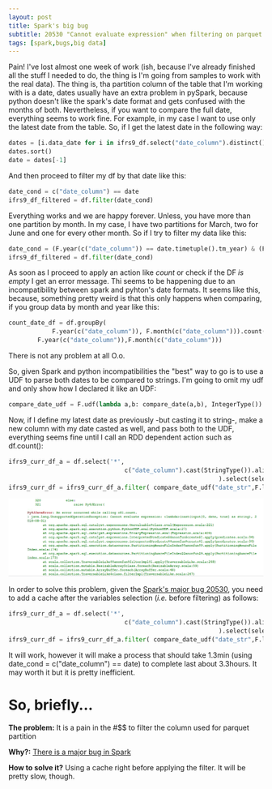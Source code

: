 ```yaml
---
layout: post
title: Spark's big bug
subtitle: 20530 "Cannot evaluate expression" when filtering on parquet partition column 
tags: [spark,bugs,big data]
---
```


Pain! I've lost almost one week of work (ish, because I've already finished all the stuff I needed to do, the thing is I'm going from samples to work with the real data).
The thing is, tha partition column of the table that I'm working with is a date, dates usually have an extra problem in pySpark,
because python doesn't like the spark's date format and gets confused with the months of both. Nevertheless, if you want to compare 
the full date, everything seems to work fine. For example, in my case I want to use only the latest date from the table. So, if I get 
the latest date in the following way:
```python
dates = [i.data_date for i in ifrs9_df.select("date_column").distinct().collect()]
dates.sort()
date = dates[-1]
```
And then proceed to filter my df by that date like this:
```python
date_cond = c("date_column") == date
ifrs9_df_filtered = df.filter(date_cond)
```
Everything works and we are happy forever. Unless, you have more than one partition by month. In my case, I have two partitions for March, 
two for June and one for every other month. So if I try to filter my data like this:
```python
date_cond = (F.year(c("date_column")) == date.timetuple().tm_year) & (F.month(c("date_column")) == date.month)
ifrs9_df_filtered = df.filter(date_cond)
```
As soon as I proceed to apply an action like *count* or check if the DF *is empty* I get an error message. Thi seems to be happening due to an incompatibility between spark and pyhton's date formats. It seems like this, because, something pretty weird is that this only happens when comparing, if you group data by month and year like this: 
```python
count_date_df = df.groupBy(
            F.year(c("date_column")), F.month(c("date_column"))).count().orderBy(
        F.year(c("date_column")),F.month(c("date_column")))
```
There is not any problem at all O.o.

So, given Spark and python incompatibilities the "best" way to go is to use a UDF to parse both dates to be compared to strings. I'm going to omit my udf and only show how I declared it like an UDF:
```python
compare_date_udf = F.udf(lambda a,b: compare_date(a,b), IntegerType())
```
Now, if I define my latest date as previously -but casting it to string-, make a new column with my date casted as well, and pass both to the UDF, everything seems fine until I call an RDD dependent action such as df.count():

```python
ifrs9_curr_df_a = df.select('*',
                                c("date_column").cast(StringType()).alias("date_str")
                                                          ).select(select_group)
ifrs9_curr_df = ifrs9_curr_df_a.filter( compare_date_udf("date_str",F.lit(date)) == 1)
```
![error](/img/error_without_cache.png)

In order to solve this problem, given the [Spark's major bug 20530](https://issues.apache.org/jira/browse/SPARK-20530), you need to add a cache after the variables selection (*i.e.* before filtering) as follows: 
```python
ifrs9_curr_df_a = df.select('*',
                                c("date_column").cast(StringType()).alias("date_str")
                                                          ).select(select_group).cahe()
ifrs9_curr_df = ifrs9_curr_df_a.filter( compare_date_udf("date_str",F.lit(date)) == 1)
```
It will work, however it will make a process that should take 1.3min (using date_cond = c("date_column") == date) to complete last about 3.3hours. It may worth it but it is pretty inefficient.

# So, briefly...

**The problem:** It is a pain in the #$$ to filter the column used for parquet partition

**Why?:** [There is a major bug in Spark](https://issues.apache.org/jira/browse/SPARK-20530)

**How to solve it?** Using a cache right before applying the filter. It will be pretty slow, though.

